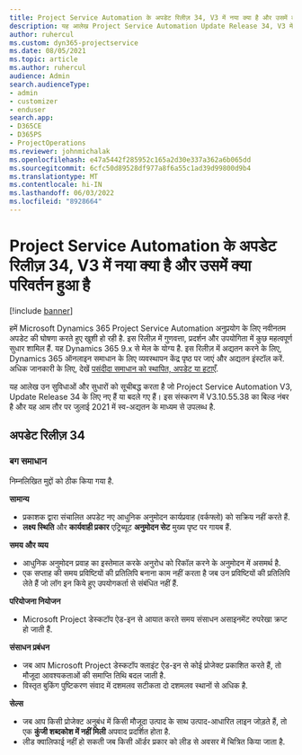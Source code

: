 ```yaml
---
title: Project Service Automation के अपडेट रिलीज़ 34, V3 में नया क्या है और उसमें क्या परिवर्तन हुआ है
description: यह आलेख Project Service Automation Update Release 34, V3 में उपलब्ध सुविधाओं और सुधारों को सूचीबद्ध करता है।
author: ruhercul
ms.custom: dyn365-projectservice
ms.date: 08/05/2021
ms.topic: article
ms.author: ruhercul
audience: Admin
search.audienceType:
- admin
- customizer
- enduser
search.app:
- D365CE
- D365PS
- ProjectOperations
ms.reviewer: johnmichalak
ms.openlocfilehash: e47a5442f285952c165a2d30e337a362a6b065dd
ms.sourcegitcommit: 6cfc50d89528df977a8f6a55c1ad39d99800d9b4
ms.translationtype: MT
ms.contentlocale: hi-IN
ms.lasthandoff: 06/03/2022
ms.locfileid: "8928664"
---
```

# <a name="whats-new-or-changed-in-project-service-automation-update-release-34-v3"></a>Project Service Automation के अपडेट रिलीज़ 34, V3 में नया क्या है और उसमें क्या परिवर्तन हुआ है

[!include [banner](../includes/psa-now-project-operations.md)]

हमें Microsoft Dynamics 365 Project Service Automation अनुप्रयोग के लिए नवीनतम अपडेट की घोषणा करते हुए खुशी हो रही है. इस रिलीज़ में गुणवत्ता, प्रदर्शन और उपयोगिता में कुछ महत्वपूर्ण सुधार शामिल हैं. यह Dynamics 365 9.x से मेल के योग्य है. इस रिलीज़ में अद्यतन करने के लिए, Dynamics 365 ऑनलाइन समाधान के लिए व्यवस्थापन केंद्र पृष्ठ पर जाएं और अद्यतन इंस्टॉल करें. अधिक जानकारी के लिए, देखें [पसंदीदा समाधान को स्थापित, अपडेट या हटाएँ](/power-platform/admin/install-remove-preferred-solution).

यह आलेख उन सुविधाओं और सुधारों को सूचीबद्ध करता है जो Project Service Automation V3, Update Release 34 के लिए नए हैं या बदले गए हैं। इस संस्करण में V3.10.55.38 का बिल्ड नंबर है और यह आम तौर पर जुलाई 2021 में स्व-अद्यतन के माध्यम से उपलब्ध है.

## <a name="update-release-34"></a>अपडेट रिलीज़ 34

### <a name="bug-fixes"></a>बग समाधान
निम्नलिखित मुद्दों को ठीक किया गया है.

**सामान्य**

- प्रकाशक द्वारा संचालित अपडेट नए आधुनिक अनुमोदन कार्यप्रवाह (वर्कफ्लो) को सक्रिय नहीं करते हैं.
- **लक्ष्य स्थिति** और **कार्यवाही प्रकार** एट्रिब्यूट **अनुमोदन सेट** मुख्य पृष्ट पर गायब हैं.

**समय और व्यय**

- आधुनिक अनुमोदन प्रवाह का इस्तेमाल करके अनुरोध को रिकॉल करने के अनुमोदन में असमर्थ है.
- एक सप्ताह की समय प्रविष्टियों की प्रतिलिपि बनाना काम नहीं करता है जब उन प्रविष्टियों की प्रतिलिपि लेते हैं जो लॉग इन किये हुए उपयोगकर्ता से संबंधित नहीं हैं.

**परियोजना नियोजन**

- Microsoft Project डेस्कटॉप ऐड-इन से आयात करते समय संसाधन असाइनमेंट रुपरेखा क्रप्ट हो जाती हैं.

**संसाधन प्रबंधन**

- जब आप Microsoft Project डेस्कटॉप क्लाइंट ऐड-इन से कोई प्रोजेक्ट प्रकाशित करते हैं, तो मौजूदा आवश्यकताओं की समाप्ति तिथि बदल जाती है.
- विस्तृत बुकिंग पुष्टिकरण संवाद में दशमलव सटीकता दो दशमलव स्थानों से अधिक है.

**सेल्स**

- जब आप किसी प्रोजेक्ट अनुबंध में किसी मौजूदा उत्पाद के साथ उत्पाद-आधारित लाइन जोड़ते हैं, तो एक **कुंजी शब्दकोश में नहीं मिली** अपवाद प्रदर्शित होता है.
- लीड क्वालिफाई नहीं हो सकती जब किसी ऑर्डर प्रकार को लीड से अवसर में चित्रित किया जाता है.
